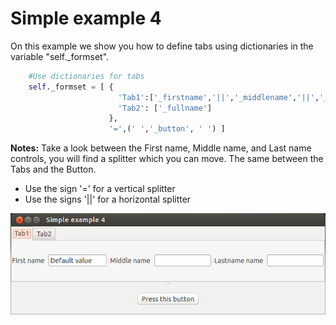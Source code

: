 # Simple example 4

On this example we show you how to define tabs using dictionaries in the variable "self._formset".
		
```python
	#Use dictionaries for tabs
	self._formset = [ {
					  	'Tab1':['_firstname','||','_middlename','||','_lastname'], 
						'Tab2': ['_fullname']
					  },
					  '=',(' ','_button', ' ') ]
```



**Notes:**
Take a look between the First name, Middle name, and Last name controls, you will find a splitter which you can move. 
The same between the Tabs and the Button.
- Use the sign '=' for a vertical splitter
- Use the signs '||' for a horizontal splitter



![Simple example 3](screenshot.png?raw=true "Screen")